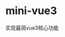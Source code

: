# mini-vue3
实现最简vue3核心功能



[diff算法解析]: https://github.com/gdh51/LearnVueCode/blob/master/Vue3/LifeCycle(%E7%94%9F%E5%91%BD%E5%91%A8%E6%9C%9F)/Diff%E6%9B%B4%E6%96%B0%E7%AE%97%E6%B3%95/README.md
[diff算法图解]: https://github.com/Mandy-cen/blog/blob/main/vue3/Vue3%20diff%E7%AE%97%E6%B3%95%E5%9B%BE%E8%A7%A3%E5%88%86%E6%9E%90/vue3%20diff%E7%AE%97%E6%B3%95%E8%A7%A3%E6%9E%90.md
[diff核心]: https://github.com/amebyte/vue-diff/blob/main/vue-diff.js
[vue核心解析]: https://github.com/lazyChan297/blog/tree/main/docs/analysis

